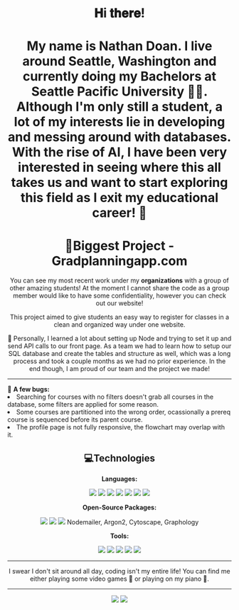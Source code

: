 
<p align="center"> </p>


<h1 align="center"> 𝐇i 𝐭𝐡𝐞𝐫𝐞! <h1>
<p align="center"> My name is Nathan Doan. I live around Seattle, Washington and currently doing my Bachelors at Seattle Pacific University 👨‍🎓. Although I'm only still a student, a lot of my interests lie in developing and messing around with databases. With the rise of AI, I have been very interested in seeing where this all takes us and want to start exploring this field as I exit my educational career! 🤖</p>

<h1 align="center"> 🥇Biggest Project - Gradplanningapp.com</h1>
 <p align="center"> You can see my most recent work under my <b>organizations</b> with a group of other amazing students! At the moment I cannot share the code as a group member would like to have some confidentiality, however you can check out our website!</p>
 <p align="center"> This project aimed to give students an easy way to register for classes in a clean and organized way under one website.</p>
 <p align="center"> 🎯 Personally, I learned a lot about setting up Node and trying to set it up and send API calls to our front page. As a team we had to learn how to setup our SQL database and create the tables and structure as well, which was a long process and took a couple months as we had no prior experience. In the end though, I am proud of our team and the project we made!</p>
 <p align="center"> 
  <hr>
  🐛 <b>A few bugs:</b>
  <li>Searching for courses with no filters doesn't grab all courses in the database, some filters are applied for some reason.</li>
  <li>Some courses are partitioned into the wrong order, ocassionally a prereq course is sequenced before its parent course.</li>
  <li>The profile page is not fully responsive, the flowchart may overlap with it.</li>
  
 <h2 align="center"> 💻Technologies</h2>
 <p align="center"><b>Languages:</b></p>
 <p align="center">
  <img src="https://img.shields.io/badge/Node.js-339933?style=for-the-badge&logo=nodedotjs&logoColor=white">
  <img src="https://img.shields.io/badge/Vite-B73BFE?style=for-the-badge&logo=vite&logoColor=FFD62E">
  <img src="https://img.shields.io/badge/MySQL-005C84?style=for-the-badge&logo=mysql&logoColor=white">
  <img src="https://img.shields.io/badge/R-276DC3?style=for-the-badge&logo=r&logoColor=white">
  <img src="https://img.shields.io/badge/HTML5-E34F26?style=for-the-badge&logo=html5&logoColor=white">
  <img src="https://img.shields.io/badge/CSS3-1572B6?style=for-the-badge&logo=css3&logoColor=white">
  <img src="https://img.shields.io/badge/javascript%20-%23323330.svg?&style=for-the-badge&logo=javascript&logoColor=%23F7DF1E">
 </p>
 
 
<p align="center"><b>Open-Source Packages:</b></p>
<p align="center"> 
 <img src="https://img.shields.io/badge/Express.js-000000?style=for-the-badge&logo=express&logoColor=white">
 <img src="https://img.shields.io/badge/Sequelize-52B0E7?style=for-the-badge&logo=Sequelize&logoColor=white">
 <img src="https://img.shields.io/badge/Bootstrap-563D7C?style=for-the-badge&logo=bootstrap&logoColor=white">
Nodemailer, Argon2, Cytoscape, Graphology
</p>

<p align="center"><b>Tools:</b></p>
<p align="center"> 
 <img src="https://img.shields.io/badge/Postman-FF6C37?style=for-the-badge&logo=Postman&logoColor=white">
 <img src="https://img.shields.io/badge/GitHub-100000?style=for-the-badge&logo=github&logoColor=white">
 <img src="https://img.shields.io/badge/Jira-0052CC?style=for-the-badge&logo=Jira&logoColor=white">
 <img src="https://img.shields.io/badge/Visual_Studio-5C2D91?style=for-the-badge&logo=visual%20studio&logoColor=white">
 <img src="https://img.shields.io/badge/microsoft%20azure-0089D6?style=for-the-badge&logo=microsoft-azure&logoColor=white">
 </p>
 
<hr>
<p align="center">I swear I don't sit around all day, coding isn't my entire life! You can find me either playing some video games 👾 or playing on my piano 🎵. </p>
  
<hr>
<p align="center">
  <img src="https://img.shields.io/badge/-nathandoan7222@gmail.com-c14438?style=flat-square&logo=Gmail&logoColor=white&link=mailto:nathandoan7222@gmail.com">
  <img src="https://img.shields.io/badge/-nathandoan-blue?style=flat-square&logo=Linkedin&logoColor=white&link=https://www.linkedin.com/in/nathan-doan-314ba1207/"
 </p>
  



  
